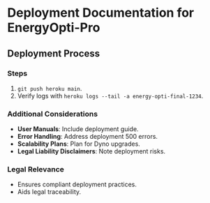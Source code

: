 # Deployment Documentation for EnergyOpti-Pro

## Deployment Process

### Steps
1. `git push heroku main`.
2. Verify logs with `heroku logs --tail -a energy-opti-final-1234`.

### Additional Considerations
- **User Manuals**: Include deployment guide.
- **Error Handling**: Address deployment 500 errors.
- **Scalability Plans**: Plan for Dyno upgrades.
- **Legal Liability Disclaimers**: Note deployment risks.

### Legal Relevance
- Ensures compliant deployment practices.
- Aids legal traceability.
